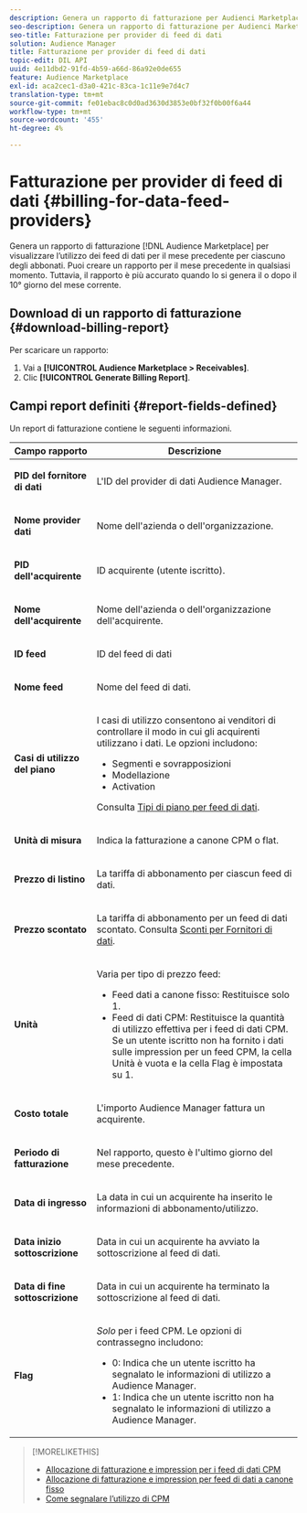 ```yaml
---
description: Genera un rapporto di fatturazione per Audienci Marketplace per visualizzare l’utilizzo dei feed di dati per il mese precedente per ciascuno degli abbonati. Puoi creare un rapporto per il mese precedente in qualsiasi momento. Tuttavia, il rapporto è più accurato quando lo si genera il o dopo il 10° giorno del mese corrente.
seo-description: Genera un rapporto di fatturazione per Audienci Marketplace per visualizzare l’utilizzo dei feed di dati per il mese precedente per ciascuno degli abbonati. Puoi creare un rapporto per il mese precedente in qualsiasi momento. Tuttavia, il rapporto è più accurato quando lo si genera il o dopo il 10° giorno del mese corrente.
seo-title: Fatturazione per provider di feed di dati
solution: Audience Manager
title: Fatturazione per provider di feed di dati
topic-edit: DIL API
uuid: 4e11dbd2-91fd-4b59-a66d-86a92e0de655
feature: Audience Marketplace
exl-id: aca2cec1-d3a0-421c-83ca-1c11e9e7d4c7
translation-type: tm+mt
source-git-commit: fe01ebac8c0d0ad3630d3853e0bf32f0b00f6a44
workflow-type: tm+mt
source-wordcount: '455'
ht-degree: 4%

---
```


# Fatturazione per provider di feed di dati {#billing-for-data-feed-providers}

Genera un rapporto di fatturazione [!DNL Audience Marketplace] per visualizzare l’utilizzo dei feed di dati per il mese precedente per ciascuno degli abbonati. Puoi creare un rapporto per il mese precedente in qualsiasi momento. Tuttavia, il rapporto è più accurato quando lo si genera il o dopo il 10° giorno del mese corrente.

## Download di un rapporto di fatturazione {#download-billing-report}

Per scaricare un rapporto:

1. Vai a **[!UICONTROL Audience Marketplace > Receivables]**.
1. Clic **[!UICONTROL Generate Billing Report]**.

## Campi report definiti {#report-fields-defined}

Un report di fatturazione contiene le seguenti informazioni.

<table id="table_B433D5059F6446068683E425B1D87520"> 
 <thead> 
  <tr> 
   <th colname="col1" class="entry"> Campo rapporto </th> 
   <th colname="col2" class="entry"> Descrizione </th> 
  </tr> 
 </thead>
 <tbody> 
  <tr> 
   <td colname="col1"> <p><b><span class="uicontrol"> PID del fornitore di dati</span></b> </p> </td> 
   <td colname="col2"> <p>L'ID del provider di dati <span class="keyword"> Audience Manager</span>. </p> </td> 
  </tr> 
  <tr> 
   <td colname="col1"> <p><b><span class="uicontrol"> Nome provider dati</span></b> </p> </td> 
   <td colname="col2"> <p>Nome dell'azienda o dell'organizzazione. </p> </td> 
  </tr> 
  <tr> 
   <td colname="col1"> <p><b><span class="uicontrol"> PID dell'acquirente</span></b> </p> </td> 
   <td colname="col2"> <p>ID acquirente (utente iscritto). </p> </td> 
  </tr> 
  <tr> 
   <td colname="col1"> <p><b><span class="uicontrol"> Nome dell'acquirente</span></b> </p> </td> 
   <td colname="col2"> <p>Nome dell'azienda o dell'organizzazione dell'acquirente. </p> </td> 
  </tr> 
  <tr> 
   <td colname="col1"> <p><b><span class="uicontrol"> ID feed</span></b> </p> </td> 
   <td colname="col2"> <p>ID del feed di dati </p> </td> 
  </tr> 
  <tr> 
   <td colname="col1"> <p><b><span class="uicontrol"> Nome feed</span></b> </p> </td> 
   <td colname="col2"> <p>Nome del feed di dati. </p> </td> 
  </tr> 
  <tr> 
   <td colname="col1"> <p><b><span class="uicontrol"> Casi di utilizzo del piano</span></b> </p> </td> 
   <td colname="col2"> <p>I casi di utilizzo consentono ai venditori di controllare il modo in cui gli acquirenti utilizzano i dati. Le opzioni includono: </p> 
    <ul id="ul_8230A93B5DCE4C10B025D3C761F72CEF"> 
     <li id="li_3400C6475F6D43D7AF54D9A0ED9C09E0">Segmenti e sovrapposizioni </li> 
     <li id="li_65DFEF1EA6C341ACB5B72FF629F10AFC">Modellazione </li> 
     <li id="li_B84935B93ADE4D299732CE7E099DF7B3">Activation </li> 
    </ul> <p>Consulta <a href="../../../features/audience-marketplace/marketplace-data-providers/marketplace-create-manage-feeds.md#plan-types"> Tipi di piano per feed di dati</a>. </p> </td> 
  </tr> 
  <tr> 
   <td colname="col1"> <p><b><span class="uicontrol"> Unità di misura</span></b> </p> </td> 
   <td colname="col2"> <p>Indica la fatturazione a canone CPM o flat. </p> </td> 
  </tr> 
  <tr> 
   <td colname="col1"> <p><b><span class="uicontrol"> Prezzo di listino</span></b> </p> </td> 
   <td colname="col2"> <p>La tariffa di abbonamento per ciascun feed di dati. </p> </td> 
  </tr> 
  <tr> 
   <td colname="col1"> <p><b><span class="uicontrol"> Prezzo scontato</span></b> </p> </td> 
   <td colname="col2"> <p>La tariffa di abbonamento per un feed di dati scontato. Consulta <a href="../../../features/audience-marketplace/marketplace-data-providers/marketplace-create-manage-feeds.md#discounts"> Sconti per Fornitori di dati</a>. </p> </td> 
  </tr> 
  <tr> 
   <td colname="col1"> <p><b><span class="uicontrol"> Unità</span></b> </p> </td> 
   <td colname="col2"> <p>Varia per tipo di prezzo feed: </p> 
    <ul id="ul_01550B436EEE4FBC8C9945E08E3CE2C6"> 
     <li id="li_C589F6A751AB407E853AC6F726A47F14">Feed dati a canone fisso: Restituisce solo 1. </li> 
     <li id="li_F93F8AEB2D8C45BFA0305E7808AFF848">Feed di dati CPM: Restituisce la quantità di utilizzo effettiva per i feed di dati CPM. Se un utente iscritto non ha fornito i dati sulle impression per un feed CPM, la cella Unità è vuota e la cella Flag è impostata su 1. </li> 
    </ul> </td> 
  </tr> 
  <tr> 
   <td colname="col1"> <p><b><span class="uicontrol"> Costo totale</span></b> </p> </td> 
   <td colname="col2"> <p>L'importo <span class="keyword"> Audience Manager</span> fattura un acquirente. </p> </td> 
  </tr> 
  <tr> 
   <td colname="col1"> <p><b><span class="uicontrol"> Periodo di fatturazione</span></b> </p> </td> 
   <td colname="col2"> <p> Nel rapporto, questo è l'ultimo giorno del mese precedente. </p> </td> 
  </tr> 
  <tr> 
   <td colname="col1"> <p><b><span class="uicontrol"> Data di ingresso</span></b> </p> </td> 
   <td colname="col2"> <p>La data in cui un acquirente ha inserito le informazioni di abbonamento/utilizzo. </p> </td> 
  </tr> 
  <tr> 
   <td colname="col1"> <p><b><span class="uicontrol"> Data inizio sottoscrizione</span></b> </p> </td> 
   <td colname="col2"> <p>Data in cui un acquirente ha avviato la sottoscrizione al feed di dati. </p> </td> 
  </tr> 
  <tr> 
   <td colname="col1"> <p><b><span class="uicontrol"> Data di fine sottoscrizione</span></b> </p> </td> 
   <td colname="col2"> <p>Data in cui un acquirente ha terminato la sottoscrizione al feed di dati. </p> </td> 
  </tr> 
  <tr> 
   <td colname="col1"> <p><b><span class="uicontrol"> Flag</span></b> </p> </td> 
   <td colname="col2"> <p> <i>Solo</i> per i feed CPM. Le opzioni di contrassegno includono: </p> 
    <ul id="ul_509BC73B754A43299F8D719AB0805ABD"> 
     <li id="li_AB35E33B68EC49A187495DF6B9D86563">0: Indica che un utente iscritto ha segnalato le informazioni di utilizzo a <span class="keyword"> Audience Manager</span>. </li> 
     <li id="li_2E4871B127A84EC586A9F3659F52D67E">1: Indica che un utente iscritto non ha segnalato le informazioni di utilizzo a <span class="keyword"> Audience Manager</span>. </li> 
    </ul> </td> 
  </tr> 
 </tbody> 
</table>

>[!MORELIKETHIS]
>
>* [Allocazione di fatturazione e impression per i feed di dati CPM](../../../features/audience-marketplace/marketplace-data-buyers/marketplace-buyer-billing.md#cost-attribution)
>* [Allocazione di fatturazione e impression per feed di dati a canone fisso](../../../features/audience-marketplace/marketplace-data-buyers/marketplace-buyer-billing.md)
>* [Come segnalare l’utilizzo di CPM](../../../features/audience-marketplace/marketplace-data-buyers/marketplace-buyer-billing.md#report-cpm-usage)

